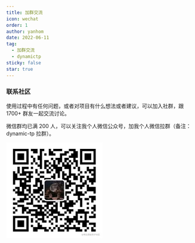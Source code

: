```yaml
---
title: 加群交流
icon: wechat
order: 1
author: yanhom
date: 2022-06-11
tag:
  - 加群交流
  - dynamictp
sticky: false
star: true
---
```


### 联系社区

使用过程中有任何问题，或者对项目有什么想法或者建议，可以加入社群，跟 1700+ 群友一起交流讨论。

微信群均已满 200 人，可以关注我个人微信公众号，加我个人微信拉群（备注：dynamic-tp 拉群）。

![contact](/images/dynamictp/contact.png)
